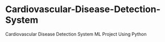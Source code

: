 # Cardiovascular-Disease-Detection-System
Cardiovascular Disease Detection System ML Project Using Python
